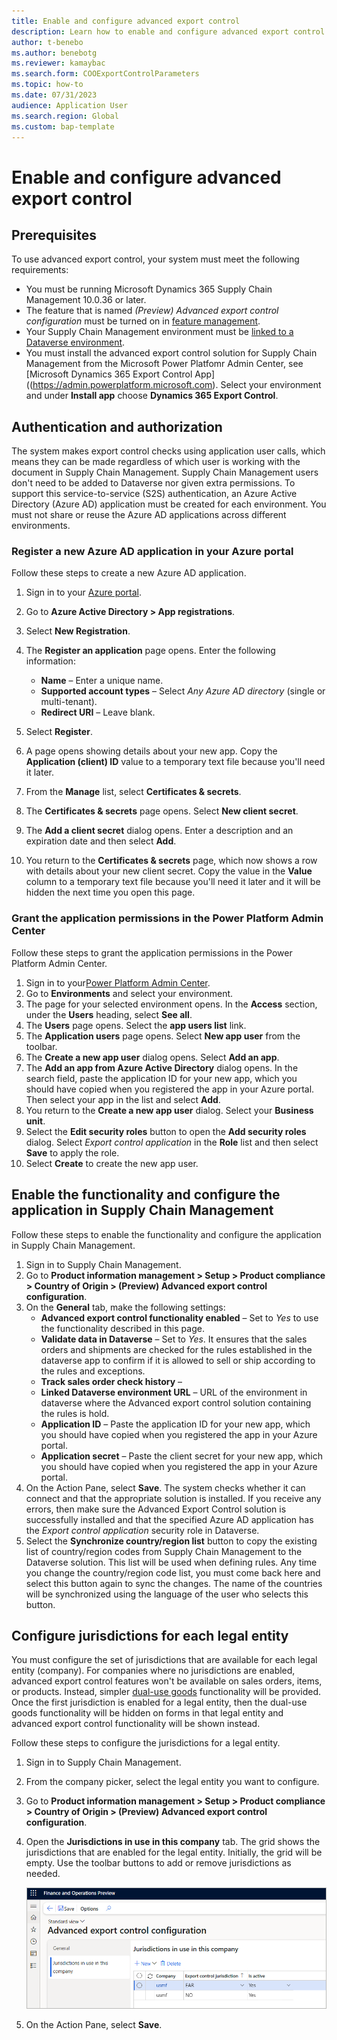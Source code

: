 ```yaml
---
title: Enable and configure advanced export control
description: Learn how to enable and configure advanced export control in Supply Chain Management.
author: t-benebo
ms.author: benebotg
ms.reviewer: kamaybac
ms.search.form: COOExportControlParameters
ms.topic: how-to
ms.date: 07/31/2023
audience: Application User
ms.search.region: Global
ms.custom: bap-template
---
```


# Enable and configure advanced export control

## Prerequisites

To use advanced export control, your system must meet the following requirements:

- You must be running Microsoft Dynamics 365 Supply Chain Management 10.0.36 or later.
- The feature that is named *(Preview) Advanced export control configuration* must be turned on in [feature management](../../fin-ops-core/fin-ops/get-started/feature-management/feature-management-overview.md).
- Your Supply Chain Management environment must be [linked to a Dataverse environment](../../fin-ops-core/dev-itpro/power-platform/enable-power-platform-integration.md).
- You must install the advanced export control solution for Supply Chain Management from the Microsoft Power Platfomr Admin Center, see [Microsoft Dynamics 365 Export Control App]((https://admin.powerplatform.microsoft.com). Select your environment and under **Install app** choose **Dynamics 365 Export Control**. <!-- KFM: Link doesn't work. Will there be instructions here? Where are we installing this, Dataverse or SCM? What is this and why do we need it? Beatriz: this has now changed, now we will be publishing from power platform admin center, removed the link from appsource -->

## Authentication and authorization

The system makes export control checks using application user calls, which means they can be made regardless of which user is working with the document in Supply Chain Management. Supply Chain Management users don't need to be added to Dataverse nor given extra permissions. To support this service-to-service (S2S) authentication, an Azure Active Directory (Azure AD) application must be created for each environment. You must not share or reuse the Azure AD applications across different environments.

### Register a new Azure AD application in your Azure portal

Follow these steps to create a new Azure AD application.

1. Sign in to your [Azure portal](https://portal.azure.com).
1. Go to **Azure Active Directory \> App registrations**.
1. Select **New Registration**.
1. The **Register an application** page opens. Enter the following information:
    - **Name** – Enter a unique name.
    - **Supported account types** – Select *Any Azure AD directory* (single or multi-tenant). <!-- KFM: This doesn't match the options I see. It's not clear what we should choose here. -->
    - **Redirect URI** – Leave blank.

1. Select **Register**.
1. A page opens showing details about your new app. Copy the **Application (client) ID** value to a temporary text file because you'll need it later.
1. From the **Manage** list, select **Certificates & secrets**.
1. The **Certificates & secrets** page opens. Select **New client secret**.
1. The **Add a client secret** dialog opens. Enter a description and an expiration date and then select **Add**.
1. You return to the **Certificates & secrets** page, which now shows a row with details about your new client secret. Copy the value in the **Value** column to a temporary text file because you'll need it later and it will be hidden the next time you open this page.

### Grant the application permissions in the Power Platform Admin Center

Follow these steps to grant the application permissions in the Power Platform Admin Center.

1. Sign in to your[Power Platform Admin Center](https://admin.powerplatform.microsoft.com).
1. Go to **Environments** and select your environment.
1. The page for your selected environment opens. In the **Access** section, under the **Users** heading, select **See all**.
1. The **Users** page opens. Select the **app users list** link.
1. The **Application users** page opens. Select **New app user** from the toolbar.
1. The **Create a new app user** dialog opens. Select **Add an app**.
1. The **Add an app from Azure Active Directory** dialog opens. In the search field, paste the application ID for your new app, which you should have copied when you registered the app in your Azure portal. Then select your app in the list and select **Add**.
1. You return to the **Create a new app user** dialog. Select your **Business unit**.
1. Select the **Edit security roles** button to open the **Add security roles** dialog. Select *Export control application* in the **Role** list and then select **Save** to apply the role. <!-- KFM: I don't see this role here. Is this the correct name? -->
1. Select **Create** to create the new app user.

## Enable the functionality and configure the application in Supply Chain Management

Follow these steps to enable the functionality and configure the application in Supply Chain Management.

1. Sign in to Supply Chain Management.
1. Go to **Product information management \> Setup \> Product compliance \> Country of Origin \> (Preview) Advanced export control configuration**.
1. On the **General** tab, make the following settings:
    - **Advanced export control functionality enabled** – Set to *Yes* to use the functionality described in this page. <!--KFM: Explain what this setting means. -->
    - **Validate data in Dataverse** – Set to *Yes*. It ensures that the sales orders and shipments are checked for the rules established in the dataverse app to confirm if it is allowed to sell or ship according to the rules and exceptions.<!--KFM: Explain what this setting means. What if I don't set this? -->
    - **Track sales order check history** – <!--KFM: Description needed. -->
    - **Linked Dataverse environment URL** – URL of the environment in dataverse where the Advanced export control solution containing the rules is hold. <!--KFM: Description needed. done -->
    - **Application ID** – Paste the application ID for your new app, which you should have copied when you registered the app in your Azure portal.
    - **Application secret** – Paste the client secret for your new app, which you should have copied when you registered the app in your Azure portal.
1. On the Action Pane, select **Save**. The system checks whether it can connect and that the appropriate solution is installed. If you receive any errors, then make sure the Advanced Export Control solution is successfully installed and that the specified Azure AD application has the *Export control application* security role in Dataverse.
1. Select the **Synchronize country/region list** button to copy the existing list of country/region codes from Supply Chain Management to the Dataverse solution. This list will be used when defining rules. Any time you change the country/region code list, you must come back here and select this button again to sync the changes. The name of the countries will be synchronized using the language of the user who selects this button.

## Configure jurisdictions for each legal entity

You must configure the set of jurisdictions that are available for each legal entity (company). For companies where no jurisdictions are enabled, advanced export control features won't be available on sales orders, items, or products. Instead, simpler [dual-use goods](dual-use.md) functionality will be provided. Once the first jurisdiction is enabled for a legal entity, then the dual-use goods functionality will be hidden on forms in that legal entity and advanced export control functionality will be shown instead.

Follow these steps to configure the jurisdictions for a legal entity.

1. Sign in to Supply Chain Management.
1. From the company picker, select the legal entity you want to configure.
1. Go to **Product information management \> Setup \> Product compliance \> Country of Origin \> (Preview) Advanced export control configuration**.
1. Open the **Jurisdictions in use in this company** tab. The grid shows the jurisdictions that are enabled for the legal entity. Initially, the grid will be empty. Use the toolbar buttons to add or remove jurisdictions as needed.

    [<img src="media/export-control-jurisdictions-in-use.png" alt="Jurisdictions in use." title="Jurisdictions in use" width="720" />](media/export-control-jurisdictions-in-use.png#lightbox)

1. On the Action Pane, select **Save**.
